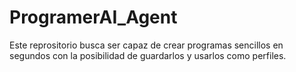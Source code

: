# ProgramerAI_Agent
Este reprositorio busca ser capaz de crear programas sencillos en segundos con la posibilidad de guardarlos y usarlos como perfiles.
